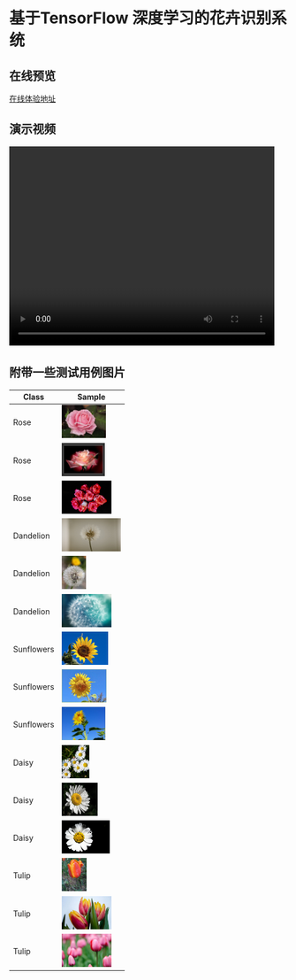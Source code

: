 # 基于TensorFlow 深度学习的花卉识别系统

## 在线预览
<a href="https://shaowennn.github.io/Flower-Recognition/" target="_blanck">在线体验地址</a>

## 演示视频
<video src="https://user-images.githubusercontent.com/49789119/142876156-eb88a216-4fb7-4dcd-8484-372ebfb5c297.MP4" width="480" height="360"></video>

## 附带一些测试用例图片
  |  Class  |   Sample              |
  | ------- | -------------------------------------------------------- |
  |  Rose   |   <img witdh="80" height="60" src="/testimages/rose%20(1).jpg" /> |
  |  Rose   |   <img witdh="80" height="60" src="/testimages/rose%20(2).jpg" /> |
  |  Rose   |   <img witdh="80" height="60" src="/testimages/rose%20(3).jpg" /> |
  |  Dandelion    |   <img witdh="80" height="60" src="/testimages/dandelion%20(1).jpg" /> |
  |  Dandelion    |   <img witdh="80" height="60" src="/testimages/dandelion%20(2).jpg" /> |
  |  Dandelion    |   <img witdh="80" height="60" src="/testimages/dandelion%20(3).jpg" /> |
  |  Sunflowers    |   <img witdh="80" height="60" src="/testimages/sunflowers%20(1).jpg" /> |
  |  Sunflowers    |   <img witdh="80" height="60" src="/testimages/sunflowers%20(2).jpg" /> |
  |  Sunflowers    |   <img witdh="80" height="60" src="/testimages/sunflowers%20(3).jpg" /> |
  |  Daisy    |   <img witdh="80" height="60" src="/testimages/daisy%20(1).jpg" /> |
  |  Daisy    |   <img witdh="80" height="60" src="/testimages/daisy%20(2).jpg" /> |
  |  Daisy    |   <img witdh="80" height="60" src="/testimages/daisy%20(3).jpg" /> |
  |  Tulip    |   <img witdh="80" height="60" src="/testimages/daisy%20(8).jpg" /> |
  |  Tulip    |   <img witdh="80" height="60" src="/testimages/daisy%20(9).jpg" /> |
  |  Tulip    |   <img witdh="80" height="60" src="/testimages/daisy%20(12).jpg" /> |
